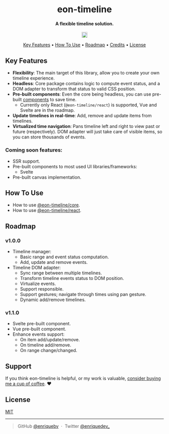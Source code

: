 <h1 align="center">
  <br>
  eon-timeline
  <br>
</h1>

<h4 align="center">A flexible timeline solution.</h4>

<p align="center">
  <a href="https://badge.fury.io/js/@eon-timeline%2Fcore"><img src="https://badge.fury.io/js/@eon-timeline%2Fcore.svg" alt="npm version" height="18"></a>
</p>

<p align="center">
  <a href="#key-features">Key Features</a> •
  <a href="#how-to-use">How To Use</a> •
  <a href="#roadmap">Roadmap</a> •
  <a href="#credits">Credits</a> •
  <a href="#license">License</a>
</p>

## Key Features

- **Flexibility**: The main target of this library, allow you to create your own timeline experience.
- **Headless**: Core package contains logic to compute event status, and a DOM adapter to transform that status to valid CSS position.
- **Pre-built components**: Even the core being headless, you can use pre-built [components](./components/) to save time.
  - Currently only React (`@eon-timeline/react`) is supported, Vue and Svelte are in the roadmap.
- **Update timelines in real-time**: Add, remove and update items from timelines.
- **Virtualized time navigation**: Pans timeline left and right to view past or future (respectively). DOM adapter will just take care of visible items, so you can store thousands of events.

### Coming soon features:

- SSR support.
- Pre-built components to most used UI libraries/frameworks:
  - Svelte
- Pre-built canvas implementation.

## How To Use

- How to use [@eon-timeline/core](./core/README.md).
- How to use [@eon-timeline/react](./components/react/README.md).

## Roadmap

### v1.0.0

- Timeline manager:
  - Basic range and event status computation.
  - Add, update and remove events.
- Timeline DOM adapter:
  - Sync range between multiple timelines.
  - Transform timeline events status to DOM position.
  - Virtualize events.
  - Support responsible.
  - Support gestures; navigate through times using pan gesture.
  - Dynamic add/remove timelines.

### v1.1.0

- Svelte pre-built component.
- Vue pre-built component.
- Enhance events support:
  - On item add/update/remove.
  - On timeline add/remove.
  - On range change/changed.

## Support

If you think eon-timeline is helpful, or my work is valuable, [consider buying me a cup of coffee](https://www.buymeacoffee.com/enriquebv). :heart:

## License

[MIT](./LICENSE)

---

> GitHub [@enriquebv](https://github.com/enriquebv) &nbsp;&middot;&nbsp;
> Twitter [@enriquedev\_](https://twitter.com/enriquedev_)
